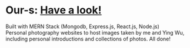 # Our-s: [Have a look!](https://yingandjack.com)
Built with MERN Stack (Mongodb, Express.js, React.js, Node.js)    
Personal photography websites to host images taken by me and Ying Wu, including personal introductions and collections of photos. 
All done!
